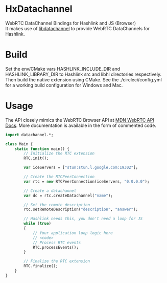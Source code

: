 # HxDatachannel
WebRTC DataChannel Bindings for Hashlink and JS (Browser)  
It makes use of [libdatachannel](https://github.com/paullouisageneau/libdatachannel) to provide WebRTC DataChannels for Hashlink.

# Build
Set the env/CMake vars HASHLINK_INCLUDE_DIR and HASHLINK_LIBRARY_DIR to Hashlink src and libhl directories respectively.  
Then build the native extension using CMake. See the ./circleci/config.yml for a working build configuration for Windows and Mac.

# Usage
The API closely mimics the WebRTC Browser API at [MDN WebRTC API Docs](https://developer.mozilla.org/en-US/docs/Web/API/WebRTC_API). More documentation is available in the form of commented code.
```haxe
import datachannel.*;

class Main {
    static function main() {
        // Initialize the RTC extension
        RTC.init();

        var iceServers = ["stun:stun.l.google.com:19302"];

        // Create the RTCPeerConnection
        var rtc = new RTCPeerConnection(iceServers, "0.0.0.0");

        // Create a datachannel
        var dc = rtc.createDatachannel("name");

        // Set the remote description
        rtc.setRemoteDescription("description", "answer");

        // Hashlink needs this, you don't need a loop for JS
        while (true)
        {
            // Your application loop logic here
            // <code>
            // Process RTC events
            RTC.processEvents();
        }

        // Finalize the RTC extension
        RTC.finalize();
    }
}
```